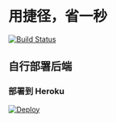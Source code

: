 # 用捷径，省一秒
[![Build Status](https://travis-ci.com/save1s/shortcuts.svg?branch=master)](https://travis-ci.com/save1s/shortcuts)

## 自行部署后端
### 部署到 Heroku
[![Deploy](https://www.herokucdn.com/deploy/button.svg)](https://heroku.com/deploy?template=https://github.com/save1s/shortcuts)
